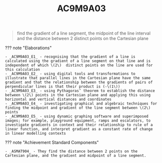 ﻿---
backlinks:
- title: Learning Areas
  url: /sense/Teaching/Curriculum/v9/v9-learning-areas.html
tags: australian-curriculum
title: AC9M9A03
type: note
---
> find the gradient of a line segment, the midpoint of the line interval and the distance between 2 distinct points on the Cartesian plane

??? note "Elaborations"

	- _AC9M9A03_E1_ - recognising that the gradient of a line is calculated using the gradient of a line segment on that line and is  independent of which \(2\)  distinct points on the line are used for this calculation
	- _AC9M9A03_E2_ - using digital tools and transformations to illustrate that parallel lines in the Cartesian plane have the same gradient and that the relationship between the gradients of pairs of perpendicular lines is that their product is (-\(1\))
	- _AC9M9A03_E3_ - using Pythagoras’ theorem to establish the distance between \(2\) points in the Cartesian plane and applying this using horizontal and vertical distances and coordinates
	- _AC9M9A03_E4_ - investigating graphical and algebraic techniques for finding the midpoint and gradient of the line segment between \(2\) points
	- _AC9M9A03_E5_ - using dynamic graphing software and superimposed images; for example, playground equipment, ramps and escalators, to investigate gradients in context and their relationship to rule of a linear function, and interpret gradient as a constant rate of change in linear modelling contexts
??? note "Achievement Standard Components"

	- _ASMAT904_ - They find the distance between 2 points on the Cartesian plane, and the gradient and midpoint of a line segment.